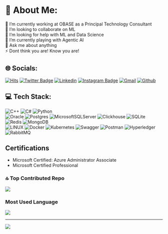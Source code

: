 # 💫 About Me:
🔭 I’m currently working at OBASE as a Principal Technology Consultant <br>👯 I’m looking to collaborate on ML<br>🤝 I’m looking for help with ML and Data Science<br>🌱 I’m currently playing with Agentic AI<br>💬 Ask me about anything <br>⚡ Dont think you are! Know you are!


## 🌐 Socials:
[![Hits](https://hits.seeyoufarm.com/api/count/incr/badge.svg?url=https%3A%2F%2Fgithub.com%2Fhejazizo%2Fhejazizo&count_bg=%2379C83D&title_bg=%23555555&icon=&icon_color=%23E7E7E7&title=Profile+Views&edge_flat=false)](https://hits.seeyoufarm.com)
[![Twitter Badge](https://img.shields.io/badge/-Twitter-1da1f2?labelColor=1da1f2&logo=twitter&logoColor=white&link=https://twitter.com/okay_akdeniz)](https://twitter.com/okay_akdeniz)
[![Linkedin](https://img.shields.io/badge/-LinkedIn-blue?style=flat&logo=Linkedin&logoColor=white)](https://www.linkedin.com/in/okayakdeniz/)
[![Instagram Badge](https://img.shields.io/badge/-Instagram-purple?logo=instagram&logoColor=white&link=https://instagram.com/okayakdeniz/)](https://www.instagram.com/okayakdeniz)
[![Gmail](https://img.shields.io/badge/-Gmail-c14438?style=flat&logo=Gmail&logoColor=white)](mailto:okayakdeniz@gmail.com)
[![Github](https://img.shields.io/github/followers/okayakdeniz?label=Follow&style=social)](https://github.com/okayakdeniz)

## 💻 Tech Stack:
![C++](https://img.shields.io/badge/c++-%2300599C.svg?style=for-the-badge&logo=c%2B%2B&color=353535) 
![C#](https://img.shields.io/badge/c%23-%23239120.svg?style=for-the-badge&logo=csharp&color=353535) 
![Python](https://img.shields.io/badge/python-3670A0?style=for-the-badge&logo=python&color=353535)
<br/>
![Oracle](https://img.shields.io/badge/Oracle-F80000?style=for-the-badge&logo=Oracle&color=353535)
![Postgres](https://img.shields.io/badge/postgres-%23316192.svg?style=for-the-badge&logo=postgresql&color=353535) 
![MicrosoftSQLServer](https://img.shields.io/badge/Microsoft%20SQL%20Server-CC2927?style=for-the-badge&logo=microsoft%20sql%20server&color=353535)
![Clickhouse](https://img.shields.io/badge/Clickhouse-e6e600?style=for-the-badge&logo=clickhouse&color=353535) 
![SQLite](https://img.shields.io/badge/sqlite-%2307405e.svg?style=for-the-badge&logo=sqlite&color=353535)
![Redis](https://img.shields.io/badge/redis-%23DD0031.svg?style=for-the-badge&logo=redis&color=353535) 
![MongoDB](https://img.shields.io/badge/MongoDB-4EA94B?style=for-the-badge&logo=mongodb&color=353535)
<br/>
![LINUX](https://img.shields.io/badge/Linux-FCC624?style=for-the-badge&logo=linux&color=353535)
![Docker](https://img.shields.io/badge/docker-%230db7ed.svg?style=for-the-badge&logo=docker&color=353535)
![Kubernetes](https://img.shields.io/badge/kubernetes-%23326ce5.svg?style=for-the-badge&logo=kubernetes&color=353535)
![Swagger](https://img.shields.io/badge/-Swagger-%23Clojure?style=for-the-badge&logo=swagger&color=353535)
![Postman](https://img.shields.io/badge/Postman-FF6C37?style=for-the-badge&logo=postman&color=353535)
![Hyperledger](https://img.shields.io/badge/hyperledger-2F3134?style=for-the-badge&logo=hyperledger&color=353535)
![RabbitMQ](https://img.shields.io/badge/rabbitmq-%23FF6600.svg?&style=for-the-badge&logo=rabbitmq&color=353535)

## Certifications
- Microsoft Certified: Azure Administrator Associate
- Microsoft Certified Professional

### 🔝 Top Contributed Repo
![](https://github-contributor-stats.vercel.app/api?username=okayakdeniz&limit=5&theme=dark&combine_all_yearly_contributions=true)

### Most Used Language
![](https://github-readme-stats.vercel.app/api/top-langs/?username=okayakdeniz&theme=blue-green)

---
[![](https://visitcount.itsvg.in/api?id=okayakdeniz&icon=0&color=0)](https://visitcount.itsvg.in)

